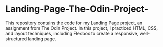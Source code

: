 # Landing-Page-The-Odin-Project-
This repository contains the code for my Landing Page project, an assignment from The Odin Project. In this project, I practiced HTML, CSS, and layout techniques, including Flexbox to create a responsive, well-structured landing page.
